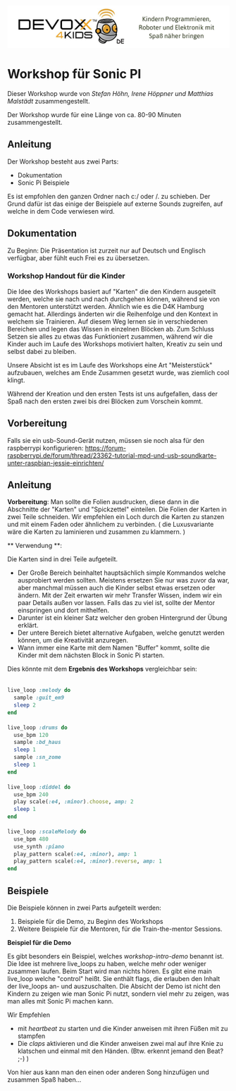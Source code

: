 ![Devoxx4Kids](./logo.jpg)

# Workshop für Sonic PI

Dieser Workshop wurde von *Stefan Höhn, Irene Höppner und Matthias Malstädt* zusammengestellt.

Der Workshop wurde für eine Länge von ca. 80-90 Minuten zusammengestellt.

## Anleitung

Der Workshop besteht aus zwei Parts:
 * Dokumentation
 * Sonic Pi Beispiele 

Es ist empfohlen den ganzen Ordner nach c:/ oder /. zu schieben. Der Grund dafür ist das 
einige der Beispiele auf externe Sounds zugreifen, auf welche in dem Code verwiesen wird.

## Dokumentation
Zu Beginn: Die Präsentation ist zurzeit nur auf Deutsch und Englisch verfügbar, aber fühlt 
euch Frei es zu übersetzen.

### Workshop Handout für die Kinder

Die Idee des Workshops basiert auf "Karten" die den Kindern ausgeteilt werden, welche sie nach und nach durchgehen können, während sie von den Mentoren unterstützt werden. Ähnlich wie es 
die D4K Hamburg gemacht hat. Allerdings änderten wir die Reihenfolge und den Kontext in 
welchem sie Trainieren. Auf diesem Weg lernen sie in verschiedenen Bereichen und legen das Wissen in einzelnen Blöcken ab. Zum Schluss Setzen sie alles zu etwas das Funktioniert zusammen,
 während wir die Kinder auch im Laufe des Workshops motiviert halten, Kreativ zu sein
und selbst dabei zu bleiben.

Unsere Absicht ist es im Laufe des Workshops eine Art "Meisterstück" aufzubauen, welches am 
Ende Zusammen gesetzt wurde, was ziemlich cool klingt.

Während der Kreation und den ersten Tests ist uns aufgefallen, dass der Spaß nach den 
ersten zwei bis drei Blöcken zum Vorschein kommt. 

## Vorbereitung

Falls sie ein usb-Sound-Gerät nutzen, müssen sie noch alsa für den raspberrypi konfigurieren:
https://forum-raspberrypi.de/forum/thread/23362-tutorial-mpd-und-usb-soundkarte-unter-raspbian-jessie-einrichten/

## Anleitung

**Vorbereitung**: Man sollte die Folien ausdrucken, diese dann in die Abschnitte der "Karten" und "Spickzettel" einteilen. Die Folien der Karten in zwei Teile schneiden. Wir empfehlen ein Loch durch die Karten zu stanzen und mit einem Faden oder ähnlichem zu verbinden. ( die Luxusvariante wäre die Karten zu laminieren und zusammen zu klammern. )

** Verwendung **:

Die Karten sind in drei Teile aufgeteilt.
* Der Große Bereich beinhaltet hauptsächlich simple Kommandos welche ausprobiert
werden sollten. Meistens ersetzen Sie nur was zuvor da war, aber manchmal müssen auch die Kinder selbst etwas ersetzen oder ändern. Mit der Zeit erwarten wir mehr 
Transfer Wissen, indem wir ein paar Details außen vor lassen. Falls das zu viel ist, sollte der Mentor einspringen und dort mithelfen.
* Darunter ist ein kleiner Satz welcher den groben Hintergrund der Übung erklärt.
* Der untere Bereich bietet alternative Aufgaben, welche genutzt werden können, um die Kreativität anzuregen.
* Wann immer eine Karte mit dem Namen "Buffer" kommt, sollte die Kinder mit dem
nächsten Block in Sonic Pi starten.

Dies könnte mit dem **Ergebnis des Workshops** vergleichbar sein:

```ruby

live_loop :melody do
  sample :guit_em9
  sleep 2
end

live_loop :drums do
  use_bpm 120
  sample :bd_haus
  sleep 1
  sample :sn_zome
  sleep 1
end

live_loop :diddel do
  use_bpm 240
  play scale(:e4, :minor).choose, amp: 2
  sleep 1
end

live_loop :scaleMelody do
  use_bpm 480
  use_synth :piano
  play_pattern scale(:e4, :minor), amp: 1
  play_pattern scale(:e4, :minor).reverse, amp: 1
end

```
## Beispiele

Die Beispiele können in zwei Parts aufgeteilt werden:
1. Beispiele für die Demo, zu Beginn des Workshops
1. Weitere Beispiele für die Mentoren, für die Train-the-mentor Sessions.

**Beispiel für die Demo**

Es gibt besonders ein Beispiel, welches _workshop-intro-demo_ benannt ist. Die Idee ist mehrere live_loops zu haben, welche mehr oder weniger zusammen laufen. Beim Start wird man nichts hören. Es gibt eine main live_loop welche "control" heißt. Sie
enthält flags, die erlauben den Inhalt der live_loops an- und auszuschalten.
Die Absicht der Demo ist nicht den Kindern zu zeigen wie man Sonic Pi nutzt, sondern viel mehr zu zeigen, was man alles mit Sonic Pi machen kann.

Wir Empfehlen
* mit _heartbeat_ zu starten und die Kinder anweisen mit ihren Füßen mit zu stampfen
* Die _claps_ aktivieren und die Kinder anweisen zwei mal auf ihre Knie zu klatschen und einmal mit den Händen. (Btw. erkennt jemand den Beat? ;-) )

Von hier aus kann man den einen oder anderen Song hinzufügen und zusammen Spaß 
haben...
